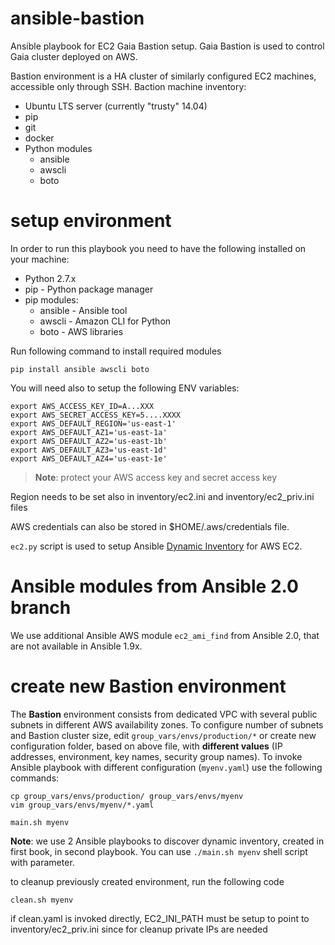# ansible-bastion
Ansible playbook for EC2 Gaia Bastion setup.
Gaia Bastion is used to control Gaia cluster deployed on AWS.

Bastion environment is a HA cluster of similarly configured EC2 machines, accessible only through SSH.
Baction machine inventory:
- Ubuntu LTS server (currently "trusty" 14.04)
- pip
- git
- docker
- Python modules
  - ansible
  - awscli
  - boto

# setup environment

In order to run this playbook you need to have the following installed on your machine:
- Python 2.7.x
- pip - Python package manager
- pip modules:
  - ansible - Ansible tool
  - awscli - Amazon CLI for Python
  - boto - AWS libraries

Run following command to install required modules
```
pip install ansible awscli boto
```

You will need also to setup the following ENV variables:
```
export AWS_ACCESS_KEY_ID=A...XXX
export AWS_SECRET_ACCESS_KEY=5....XXXX
export AWS_DEFAULT_REGION='us-east-1'
export AWS_DEFAULT_AZ1='us-east-1a'
export AWS_DEFAULT_AZ2='us-east-1b'
export AWS_DEFAULT_AZ3='us-east-1d'
export AWS_DEFAULT_AZ4='us-east-1e'

```
> **Note**: protect your AWS access key and secret access key

Region needs to be set also in inventory/ec2.ini and inventory/ec2_priv.ini files

AWS credentials can also be stored in $HOME/.aws/credentials file.

`ec2.py` script is used to setup Ansible [Dynamic Inventory](http://docs.ansible.com/ansible/intro_dynamic_inventory.html) for AWS EC2.

# Ansible modules from Ansible 2.0 branch

We use additional Ansible AWS module `ec2_ami_find` from Ansible 2.0, that are not available in Ansible 1.9x.

# create new Bastion environment

The **Bastion** environment consists from dedicated VPC with several public subnets in different AWS availability zones. To configure number of subnets and Bastion cluster size, edit `group_vars/envs/production/*` or create new configuration folder, based on above file, with **different values** (IP addresses, environment, key names, security group names).
To invoke Ansible playbook with different configuration (`myenv.yaml`) use the following commands:

```
cp group_vars/envs/production/ group_vars/envs/myenv
vim group_vars/envs/myenv/*.yaml

main.sh myenv
```

**Note**: we use 2 Ansible playbooks to discover dynamic inventory, created in first book, in second playbook. You can use `./main.sh myenv` shell script with parameter.

to cleanup previously created environment, run the following code
```
clean.sh myenv
```

if clean.yaml is invoked directly, EC2_INI_PATH must be setup to point to inventory/ec2_priv.ini since for cleanup private IPs are needed
